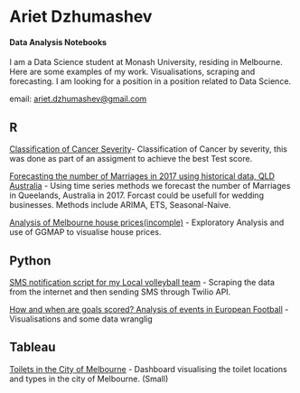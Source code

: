 # Ariet Dzhumashev
#### Data Analysis Notebooks

I am a Data Science student at Monash University, residing in Melbourne. Here are some examples of my work. Visualisations, scraping and forecasting. I am looking for a position in a position related to Data Science. 

email: ariet.dzhumashev@gmail.com

## R

[Classification of Cancer Severity](https://github.com/arietd/dataAnalysis/blob/master/cancer_Stage_Classification.ipynb)- Classification of Cancer by severity, this was done as part of an assigment to achieve the best Test score.

[Forecasting the number of Marriages in 2017 using historical data, QLD Australia](https://github.com/arietd/dataAnalysis/blob/master/Queensland_marriages_timeseries.ipynb) - Using time series methods we forecast the number of Marriages in Queelands, Australia in 2017. Forcast could be usefull for wedding businesses. Methods include ARIMA, ETS, Seasonal-Naive. 

[Analysis of Melbourne house prices(incomple)](https://github.com/arietd/dataAnalysis/blob/master/Melbourne_housing.ipynb) - Exploratory Analysis and use of GGMAP to visualise house prices. 


## Python

[SMS notification script for my Local volleyball team](https://github.com/arietd/dataAnalysis/blob/master/Vball_sms_msg_scraper.ipynb) - Scraping the data from the internet and then sending SMS through Twilio API.

[How and when are goals scored? Analysis of events in European Football](https://github.com/arietd/dataAnalysis/blob/master/footballing_events.ipynb) - Visualisations and some data wranglig 


## Tableau
[Toilets in the City of Melbourne](https://public.tableau.com/profile/ariet.dzhumashev1262#!/vizhome/MelbournePublicToilets_0/Dashboard1?publish=yes) - Dashboard visualising the toilet locations and types in the city of Melbourne. (Small)
